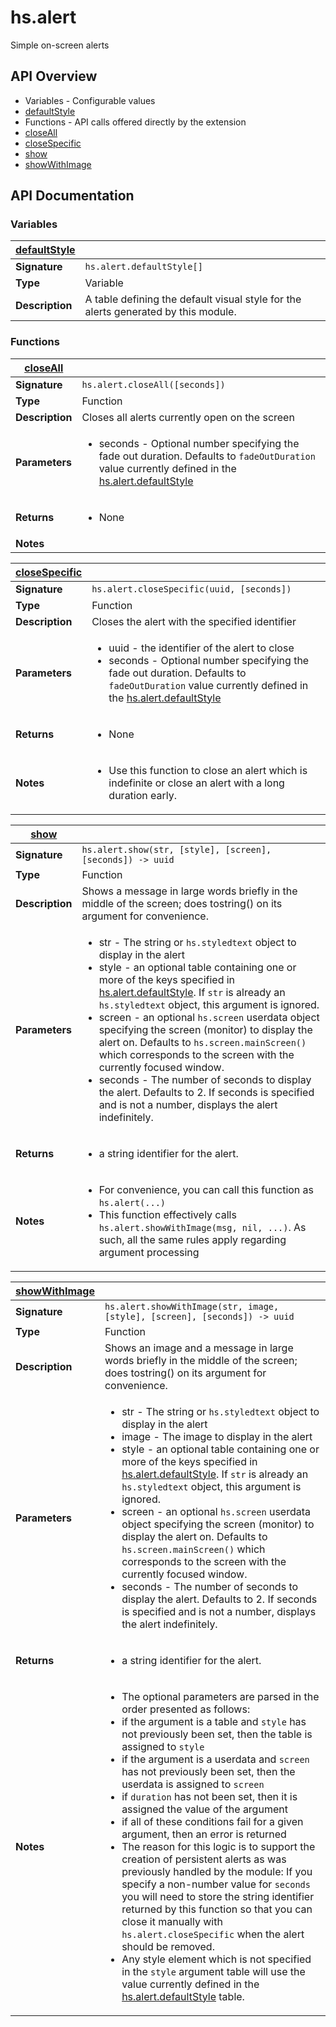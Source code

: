 # hs.alert

Simple on-screen alerts

## API Overview
* Variables - Configurable values
 * [defaultStyle](#defaultStyle)
* Functions - API calls offered directly by the extension
 * [closeAll](#closeAll)
 * [closeSpecific](#closeSpecific)
 * [show](#show)
 * [showWithImage](#showWithImage)

## API Documentation

### Variables

| [defaultStyle](#defaultStyle)         |                                                                                     |
| --------------------------------------------|-------------------------------------------------------------------------------------|
| **Signature**                               | `hs.alert.defaultStyle[]`                                                                    |
| **Type**                                    | Variable                                                                     |
| **Description**                             | A table defining the default visual style for the alerts generated by this module.                                                                     |

### Functions

| [closeAll](#closeAll)         |                                                                                     |
| --------------------------------------------|-------------------------------------------------------------------------------------|
| **Signature**                               | `hs.alert.closeAll([seconds])`                                                                    |
| **Type**                                    | Function                                                                     |
| **Description**                             | Closes all alerts currently open on the screen                                                                     |
| **Parameters**                              | <ul><li>seconds - Optional number specifying the fade out duration. Defaults to `fadeOutDuration` value currently defined in the [hs.alert.defaultStyle](#defaultStyle)</li></ul> |
| **Returns**                                 | <ul><li>None</li></ul>          |
| **Notes**                                   | <ul></ul>                |

| [closeSpecific](#closeSpecific)         |                                                                                     |
| --------------------------------------------|-------------------------------------------------------------------------------------|
| **Signature**                               | `hs.alert.closeSpecific(uuid, [seconds])`                                                                    |
| **Type**                                    | Function                                                                     |
| **Description**                             | Closes the alert with the specified identifier                                                                     |
| **Parameters**                              | <ul><li>uuid    - the identifier of the alert to close</li><li>seconds - Optional number specifying the fade out duration. Defaults to `fadeOutDuration` value currently defined in the [hs.alert.defaultStyle](#defaultStyle)</li></ul> |
| **Returns**                                 | <ul><li>None</li></ul>          |
| **Notes**                                   | <ul><li>Use this function to close an alert which is indefinite or close an alert with a long duration early.</li></ul>                |

| [show](#show)         |                                                                                     |
| --------------------------------------------|-------------------------------------------------------------------------------------|
| **Signature**                               | `hs.alert.show(str, [style], [screen], [seconds]) -> uuid`                                                                    |
| **Type**                                    | Function                                                                     |
| **Description**                             | Shows a message in large words briefly in the middle of the screen; does tostring() on its argument for convenience.                                                                     |
| **Parameters**                              | <ul><li>str     - The string or `hs.styledtext` object to display in the alert</li><li>style   - an optional table containing one or more of the keys specified in [hs.alert.defaultStyle](#defaultStyle).  If `str` is already an `hs.styledtext` object, this argument is ignored.</li><li>screen  - an optional `hs.screen` userdata object specifying the screen (monitor) to display the alert on.  Defaults to `hs.screen.mainScreen()` which corresponds to the screen with the currently focused window.</li><li>seconds - The number of seconds to display the alert. Defaults to 2.  If seconds is specified and is not a number, displays the alert indefinitely.</li></ul> |
| **Returns**                                 | <ul><li>a string identifier for the alert.</li></ul>          |
| **Notes**                                   | <ul><li>For convenience, you can call this function as `hs.alert(...)`</li><li>This function effectively calls `hs.alert.showWithImage(msg, nil, ...)`. As such, all the same rules apply regarding argument processing</li></ul>                |

| [showWithImage](#showWithImage)         |                                                                                     |
| --------------------------------------------|-------------------------------------------------------------------------------------|
| **Signature**                               | `hs.alert.showWithImage(str, image, [style], [screen], [seconds]) -> uuid`                                                                    |
| **Type**                                    | Function                                                                     |
| **Description**                             | Shows an image and a message in large words briefly in the middle of the screen; does tostring() on its argument for convenience.                                                                     |
| **Parameters**                              | <ul><li>str     - The string or `hs.styledtext` object to display in the alert</li><li>image   - The image to display in the alert</li><li>style   - an optional table containing one or more of the keys specified in [hs.alert.defaultStyle](#defaultStyle).  If `str` is already an `hs.styledtext` object, this argument is ignored.</li><li>screen  - an optional `hs.screen` userdata object specifying the screen (monitor) to display the alert on.  Defaults to `hs.screen.mainScreen()` which corresponds to the screen with the currently focused window.</li><li>seconds - The number of seconds to display the alert. Defaults to 2.  If seconds is specified and is not a number, displays the alert indefinitely.</li></ul> |
| **Returns**                                 | <ul><li>a string identifier for the alert.</li></ul>          |
| **Notes**                                   | <ul><li>The optional parameters are parsed in the order presented as follows:</li><li>  if the argument is a table and `style` has not previously been set, then the table is assigned to `style`</li><li>  if the argument is a userdata and `screen` has not previously been set, then the userdata is assigned to `screen`</li><li>  if `duration` has not been set, then it is assigned the value of the argument</li><li>  if all of these conditions fail for a given argument, then an error is returned</li><li>The reason for this logic is to support the creation of persistent alerts as was previously handled by the module: If you specify a non-number value for `seconds` you will need to store the string identifier returned by this function so that you can close it manually with `hs.alert.closeSpecific` when the alert should be removed.</li><li>Any style element which is not specified in the `style` argument table will use the value currently defined in the [hs.alert.defaultStyle](#defaultStyle) table.</li></ul>                |

